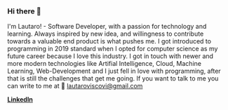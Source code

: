 ### Hi there 👋

I'm Lautaro! -  Software Developer, with a passion for technology and learning. Always inspired by new idea, and willingness to contribute towards a valuable end product is what pushes me. I got introduced to programming in 2019 standard when I opted for computer science as my future career because I love this industry. I got in touch with newer and more modern technologies like Artifial Intelligence, Cloud, Machine Learning, Web-Development and I just fell in love with programming, after that is still the challenges that get me going. 
If you want to talk to me you can write to me at 📩 lautaroviscovi@gmail.com

[**LinkedIn**](https://ar.linkedin.com/in/lautaro-viscovi)

